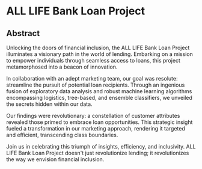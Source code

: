 # ALL LIFE Bank Loan Project
## Abstract


Unlocking the doors of financial inclusion, the ALL LIFE Bank Loan Project illuminates a visionary path in the world of lending. Embarking on a mission to empower individuals through seamless access to loans, this project metamorphosed into a beacon of innovation.

In collaboration with an adept marketing team, our goal was resolute: streamline the pursuit of potential loan recipients. Through an ingenious fusion of exploratory data analysis and robust machine learning algorithms encompassing logistics, tree-based, and ensemble classifiers, we unveiled the secrets hidden within our data.

Our findings were revolutionary: a constellation of customer attributes revealed those primed to embrace loan opportunities. This strategic insight fueled a transformation in our marketing approach, rendering it targeted and efficient, transcending class boundaries.

Join us in celebrating this triumph of insights, efficiency, and inclusivity. ALL LIFE Bank Loan Project doesn't just revolutionize lending; it revolutionizes the way we envision financial inclusion.
